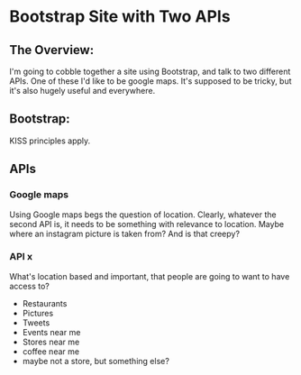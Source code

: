 # Bootstrap Site with Two APIs

## The Overview:

I'm going to cobble together a site using Bootstrap, and talk to two different APIs. One of these I'd like to be google maps. It's supposed to be tricky, but it's also hugely useful and everywhere.

## Bootstrap:

KISS principles apply.

## APIs

### Google maps

Using Google maps begs the question of location. Clearly, whatever the second API is, it needs to be something with relevance to location. Maybe where an instagram picture is taken from? And is that creepy?

### API x

What's location based and important, that people are going to want to have access to?
* Restaurants
* Pictures
* Tweets
* Events near me
* Stores near me
* coffee near me
* maybe not a store, but something else?
